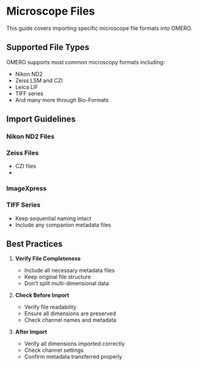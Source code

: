 # Microscope Files

This guide covers importing specific microscope file formats into OMERO.

## Supported File Types

OMERO supports most common microscopy formats including:
- Nikon ND2
- Zeiss LSM and CZI
- Leica LIF
- TIFF series
- And many more through Bio-Formats

## Import Guidelines

### Nikon ND2 Files


### Zeiss Files
- CZI files
- 

### ImageXpress

### TIFF Series
- Keep sequential naming intact
- Include any companion metadata files

## Best Practices

1. **Verify File Completeness**
   - Include all necessary metadata files
   - Keep original file structure
   - Don't split multi-dimensional data

2. **Check Before Import**
   - Verify file readability
   - Ensure all dimensions are preserved
   - Check channel names and metadata

3. **After Import**
   - Verify all dimensions imported correctly
   - Check channel settings
   - Confirm metadata transferred properly